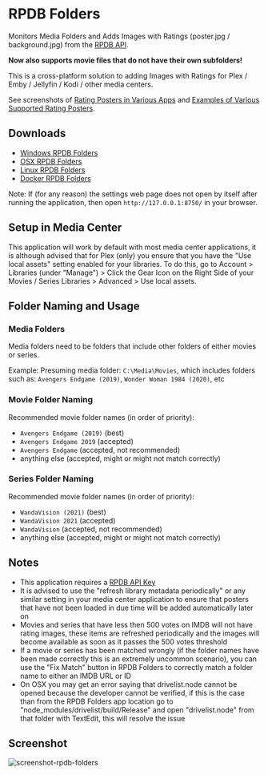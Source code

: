 # RPDB Folders

Monitors Media Folders and Adds Images with Ratings (poster.jpg / background.jpg) from the [RPDB API](https://ratingposterdb.com/).

**Now also supports movie files that do not have their own subfolders!** 

This is a cross-platform solution to adding Images with Ratings for Plex / Emby / Jellyfin / Kodi / other media centers.

See screenshots of [Rating Posters in Various Apps](https://ratingposterdb.com/#see-it-in-action) and [Examples of Various Supported Rating Posters](https://ratingposterdb.com/examples/).

## Downloads

- [Windows RPDB Folders](https://github.com/jaruba/rpdb-folders/releases/download/v0.0.6/win-rpdb-folders.zip)
- [OSX RPDB Folders](https://github.com/jaruba/rpdb-folders/releases/download/v0.0.6/osx-rpdb-folders.zip)
- [Linux RPDB Folders](https://github.com/jaruba/rpdb-folders/releases/download/v0.0.6/linux-rpdb-folders.zip)
- [Docker RPDB Folders](https://hub.docker.com/r/jaruba/rpdb-folders-docker)

Note: If (for any reason) the settings web page does not open by itself after running the application, then open `http://127.0.0.1:8750/` in your browser.

## Setup in Media Center

This application will work by default with most media center applications, it is although advised that for Plex (only) you ensure that you have the "Use local assets" setting enabled for your libraries. To do this, go to Account > Libraries (under "Manage") > Click the Gear Icon on the Right Side of your Movies / Series Libraries > Advanced > Use local assets.

## Folder Naming and Usage

### Media Folders

Media folders need to be folders that include other folders of either movies or series.

Example: Presuming media folder: `C:\Media\Movies`, which includes folders such as: `Avengers Endgame (2019)`, `Wonder Woman 1984 (2020)`, etc

### Movie Folder Naming

Recommended movie folder names (in order of priority):
- `Avengers Endgame (2019)` (best)
- `Avengers Endgame 2019` (accepted)
- `Avengers Endgame` (accepted, not recommended)
- anything else (accepted, might or might not match correctly)

### Series Folder Naming

Recommended movie folder names (in order of priority):
- `WandaVision (2021)` (best)
- `WandaVision 2021` (accepted)
- `WandaVision` (accepted, not recommended)
- anything else (accepted, might or might not match correctly)

## Notes

- This application requires a [RPDB API Key](https://ratingposterdb.com/api-key/)
- It is advised to use the "refresh library metadata periodically" or any similar setting in your media center application to ensure that posters that have not been loaded in due time will be added automatically later on
- Movies and series that have less then 500 votes on IMDB will not have rating images, these items are refreshed periodically and the images will become available as soon as it passes the 500 votes threshold
- If a movie or series has been matched wrongly (if the folder names have been made correctly this is an extremely uncommon scenario), you can use the "Fix Match" button in RPDB Folders to correctly match a folder name to either an IMDB URL or ID
- On OSX you may get an error saying that drivelist.node cannot be opened because the developer cannot be verified, if this is the case than from the RPDB Folders app location go to "node_modules/drivelist/build/Release" and open "drivelist.node" from that folder with TextEdit, this will resolve the issue

## Screenshot

![screenshot-rpdb-folders](https://user-images.githubusercontent.com/1777923/108631426-9c29a200-7472-11eb-8b0d-bce13eb5c96c.jpg)
